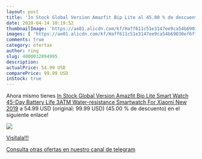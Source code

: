 ```yaml
---
layout: post
title: 'In Stock Global Version Amazfit Bip Lite al 45.00 % de descuento'
date: 2020-04-14 10:19:52
thumbnailImage: 'https://ae01.alicdn.com/kf/Haff611c51e3147ee9ca54b69030ef6ffL/In-Stock-Global-Version-Amazfit-Bip-Lite-Smart-Watch-45-Day-Battery-Life-3ATM-Water-resistance.jpg_350x350._SL200_.jpg'
images: [ 'https://ae01.alicdn.com/kf/Haff611c51e3147ee9ca54b69030ef6ffL/In-Stock-Global-Version-Amazfit-Bip-Lite-Smart-Watch-45-Day-Battery-Life-3ATM-Water-resistance.jpg_350x350._SL200_.jpg' ]
comments: true
category: ofertas
author: ring
slug: 4000032894995
description:
actualPrice: 54.99 USD
comparePrice: 99.99 USD
inStock: true
---
```


Ahora mismo tienes [In Stock Global Version Amazfit Bip Lite Smart Watch 45-Day Battery Life 3ATM Water-resistance Smartwatch For Xiaomi New 2019](https://www.amazon.com/dp/4000032894995/?tag=redken08-20) a 54.99 USD (original: 99.99 USD) (45.00 %  de descuento) en el siguiente enlace!

[![](https://ae01.alicdn.com/kf/Haff611c51e3147ee9ca54b69030ef6ffL/In-Stock-Global-Version-Amazfit-Bip-Lite-Smart-Watch-45-Day-Battery-Life-3ATM-Water-resistance.jpg_350x350._SL200_.jpg)](https://www.amazon.com/dp/4000032894995/?tag=redken08-20)

[Visítala!!!](https://www.amazon.com/dp/4000032894995/?tag=redken08-20)

[Consulta otras ofertas en nuestro canal de telegram](https://t.me/s/ofertas25)

